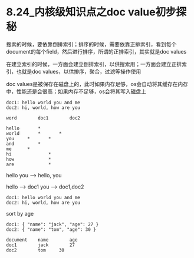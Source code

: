 # 8.24_内核级知识点之doc value初步探秘

搜索的时候，要依靠倒排索引；排序的时候，需要依靠正排索引，看到每个document的每个field，然后进行排序，所谓的正排索引，其实就是doc values

在建立索引的时候，一方面会建立倒排索引，以供搜索用；一方面会建立正排索引，也就是doc values，以供排序，聚合，过滤等操作使用

doc values是被保存在磁盘上的，此时如果内存足够，os会自动将其缓存在内存中，性能还是会很高；如果内存不足够，os会将其写入磁盘上


    doc1: hello world you and me
    doc2: hi, world, how are you
    
    word		doc1		doc2
    
    hello		*
    world		*		*
    you		*		*
    and 		*
    me		*
    hi				*
    how				*
    are				*
    
hello you --> hello, you

hello --> doc1
you --> doc1,doc2

    doc1: hello world you and me
    doc2: hi, world, how are you

sort by age

    doc1: { "name": "jack", "age": 27 }
    doc2: { "name": "tom", "age": 30 }

    document	name		age
    doc1		jack		27
    doc2		tom		30	




	